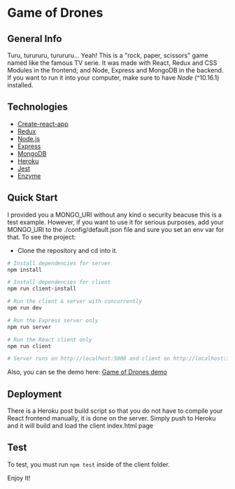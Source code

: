 
# Game of Drones

## General Info

Turu, turururu, turururu... Yeah! This is a "rock, paper, scissors" game named like the famous TV serie. 
It was made with React, Redux and CSS Modules in the frontend; and Node, Express and MongoDB in the backend.
If you want to run it into your computer, make sure to have *Node* (^10.16.1) installed.

## Technologies
- [Create-react-app](https://facebook.github.io/create-react-app/docs/getting-started)
- [Redux](https://es.redux.js.org/)
- [Node.js](https://nodejs.org)
- [Express](https://expressjs.com)
- [MongoDB](https://www.mongodb.com/)
- [Heroku](https://www.heroku.com/)
- [Jest](https://jestjs.io/)
- [Enzyme](https://airbnb.io/enzyme/)


## Quick Start

I provided you a MONGO_URI without any kind o security beacuse this is a test example. However, if you want to use it for serious purposes, add your MONGO_URI to the ./config/default.json file and sure you set an env var for that.
To see the project:

- Clone the repository and cd into it.
```bash
# Install dependencies for server
npm install

# Install dependencies for client
npm run client-install

# Run the client & server with concurrently
npm run dev

# Run the Express server only
npm run server

# Run the React client only
npm run client

# Server runs on http://localhost:5000 and client on http://localhost:3000
```

Also, you can se the demo here: [Game of Drones demo](https://game-of-drones-mrtrukiny.herokuapp.com/)

## Deployment

There is a Heroku post build script so that you do not have to compile your React frontend manually, it is done on the server. Simply push to Heroku and it will build and load the client index.html page

## Test
To test, you must run `npm test` inside of the client folder.

Enjoy It!